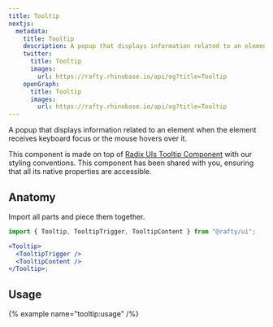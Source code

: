 ```yaml
---
title: Tooltip
nextjs:
  metadata:
    title: Tooltip
    description: A popup that displays information related to an element when the element receives keyboard focus or the mouse hovers over it.
    twitter:
      title: Tooltip
      images:
        url: https://rafty.rhinobase.io/api/og?title=Tooltip
    openGraph:
      title: Tooltip
      images:
        url: https://rafty.rhinobase.io/api/og?title=Tooltip
---
```


A popup that displays information related to an element when the element receives keyboard focus or the mouse hovers over it.

This component is made on top of [Radix UIs Tooltip Component](https://www.radix-ui.com/primitives/docs/components/tooltip) with our styling conventions. This component has been shared with you, ensuring that all its native properties are accessible.

## Anatomy

Import all parts and piece them together.

```jsx
import { Tooltip, TooltipTrigger, TooltipContent } from "@rafty/ui";

<Tooltip>
  <TooltipTrigger />
  <TooltipContent />
</Tooltip>;
```

## Usage

{% example name="tooltip:usage" /%}
